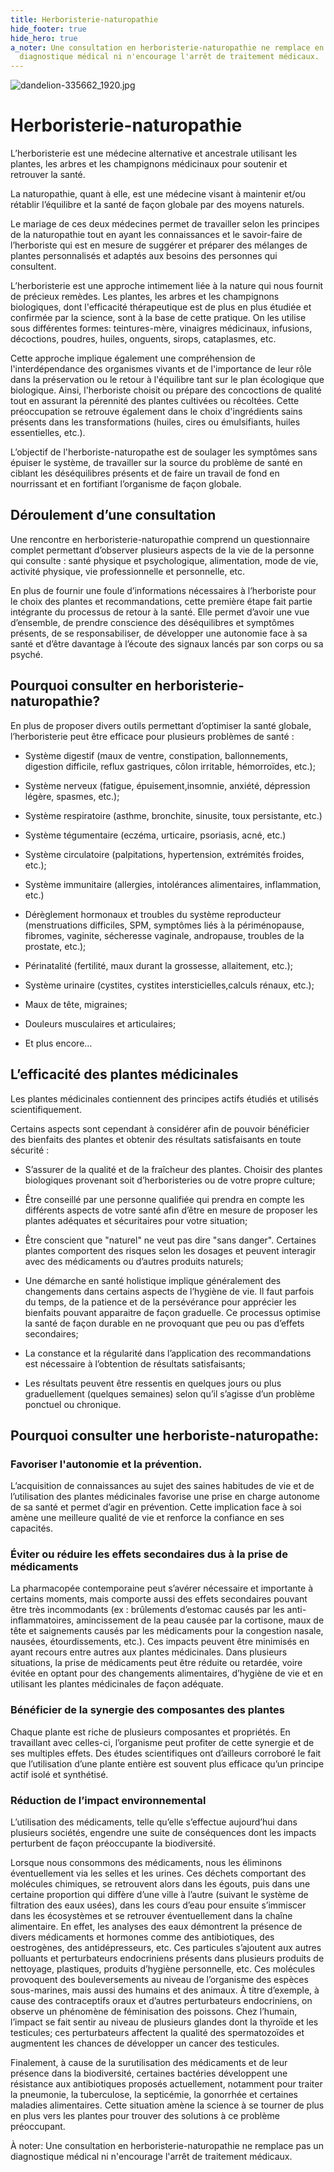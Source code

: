 ```yaml
---
title: Herboristerie-naturopathie
hide_footer: true
hide_hero: true
a_noter: Une consultation en herboristerie-naturopathie ne remplace en aucun cas un
  diagnostique médical ni n'encourage l'arrêt de traitement médicaux.
---
```


![dandelion-335662_1920.jpg](/uploads/dandelion-335662_1920.jpg)

# Herboristerie-naturopathie

L’herboristerie est une médecine alternative et ancestrale utilisant les plantes, les arbres et les champignons médicinaux pour soutenir et retrouver la santé.

La naturopathie, quant à elle, est une médecine visant à maintenir et/ou rétablir l’équilibre et la santé de façon globale par des moyens naturels.

Le mariage de ces deux médecines permet de travailler selon les principes de la naturopathie tout en ayant les connaissances et le savoir-faire de l’herboriste qui est en mesure de suggérer et préparer des mélanges de plantes personnalisés et adaptés aux besoins des personnes qui consultent.

L’herboristerie est une approche intimement liée à la nature qui nous fournit de précieux remèdes. Les plantes, les arbres et les champignons biologiques, dont l'efficacité thérapeutique est de plus en plus étudiée et confirmée par la science, sont à la base de cette pratique. On les utilise sous différentes formes: teintures-mère, vinaigres médicinaux, infusions, décoctions, poudres, huiles, onguents, sirops, cataplasmes, etc.

Cette approche implique également une compréhension de l'interdépendance des organismes vivants et de l'importance de leur rôle dans la préservation ou le retour à l'équilibre tant sur le plan écologique que biologique. Ainsi, l'herboriste choisit ou prépare des concoctions de qualité tout en assurant la pérennité des plantes cultivées ou récoltées. Cette préoccupation se retrouve également dans le choix d'ingrédients sains présents dans les transformations (huiles, cires ou émulsifiants, huiles essentielles, etc.).

L’objectif de l'herboriste-naturopathe est de soulager les symptômes sans épuiser le système, de travailler sur la source du problème de santé en ciblant les déséquilibres présents et de faire un travail de fond en nourrissant et en fortifiant l’organisme de façon globale.

## Déroulement d’une consultation

Une rencontre en herboristerie-naturopathie comprend un questionnaire complet permettant d’observer plusieurs aspects de la vie de la personne qui consulte : santé physique et psychologique, alimentation, mode de vie, activité physique, vie professionnelle et personnelle, etc.

En plus de fournir une foule d’informations nécessaires à l’herboriste pour le choix des plantes et recommandations, cette première étape fait partie intégrante du processus de retour à la santé. Elle permet d’avoir une vue d’ensemble, de prendre conscience des déséquilibres et symptômes présents, de se responsabiliser, de développer une autonomie face à sa santé et d’être davantage à l’écoute des signaux lancés par son corps ou sa psyché.

## Pourquoi consulter en herboristerie-naturopathie?

En plus de proposer divers outils permettant d’optimiser la santé globale, l’herboristerie peut être efficace pour plusieurs problèmes de santé :

* Système digestif (maux de ventre, constipation, ballonnements, digestion difficile, reflux gastriques, côlon irritable, hémorroïdes, etc.);

* Système nerveux (fatigue, épuisement,insomnie, anxiété, dépression légère, spasmes, etc.);

* Système respiratoire (asthme, bronchite, sinusite, toux persistante, etc.)

* Système tégumentaire (eczéma, urticaire, psoriasis, acné, etc.)

* Système circulatoire (palpitations, hypertension, extrémités froides, etc.);

* Système immunitaire (allergies, intolérances alimentaires, inflammation, etc.)

* Dérèglement hormonaux et troubles du système reproducteur (menstruations difficiles, SPM, symptômes liés à la périménopause, fibromes, vaginite, sécheresse vaginale, andropause, troubles de la prostate, etc.);

* Périnatalité (fertilité, maux durant la grossesse, allaitement, etc.);

* Système urinaire (cystites, cystites intersticielles,calculs rénaux, etc.);

* Maux de tête, migraines;

* Douleurs musculaires et articulaires;

* Et plus encore…

## L’efficacité des plantes médicinales

Les plantes médicinales contiennent des principes actifs étudiés et utilisés scientifiquement.

Certains aspects sont cependant à considérer afin de pouvoir bénéficier des bienfaits des plantes et obtenir des résultats satisfaisants en toute sécurité :

* S’assurer de la qualité et de la fraîcheur des plantes. Choisir des plantes biologiques provenant soit d’herboristeries ou de votre propre culture;

* Être conseillé par une personne qualifiée qui prendra en compte les différents aspects de votre santé afin d’être en mesure de proposer les plantes adéquates et sécuritaires pour votre situation;

* Être conscient que "naturel" ne veut pas dire "sans danger". Certaines plantes comportent des risques selon les dosages et peuvent interagir avec des médicaments ou d’autres produits naturels;

* Une démarche en santé holistique implique généralement des changements dans certains aspects de l’hygiène de vie. Il faut parfois du temps, de la patience et de la persévérance pour apprécier les bienfaits pouvant apparaitre de façon graduelle. Ce processus optimise la santé de façon durable en ne provoquant que peu ou pas d’effets secondaires;

* La constance et la régularité dans l’application des recommandations est nécessaire à l’obtention de résultats satisfaisants;

* Les résultats peuvent être ressentis en quelques jours ou plus graduellement (quelques semaines) selon qu’il s’agisse d’un problème ponctuel ou chronique.

## Pourquoi consulter une herboriste-naturopathe:

### Favoriser l'autonomie et la prévention.

L’acquisition de connaissances au sujet des saines habitudes de vie et de l’utilisation des plantes médicinales favorise une prise en charge autonome de sa santé et permet d’agir en prévention. Cette implication face à soi amène une meilleure qualité de vie et renforce la confiance en ses capacités.

### Éviter ou réduire les effets secondaires dus à la prise de médicaments

La pharmacopée contemporaine peut s’avérer nécessaire et importante à certains moments, mais comporte aussi des effets secondaires pouvant être très incommodants (ex : brûlements d’estomac causés par les anti-inflammatoires, amincissement de la peau causée par la cortisone, maux de tête et saignements causés par les médicaments pour la congestion nasale, nausées, étourdissements, etc.).
Ces impacts peuvent être minimisés en ayant recours entre autres aux plantes médicinales. Dans plusieurs situations, la prise de médicaments peut être réduite ou retardée, voire évitée en optant pour des changements alimentaires, d’hygiène de vie et en utilisant les plantes médicinales de façon adéquate.

### Bénéficier de la synergie des composantes des plantes

Chaque plante est riche de plusieurs composantes et propriétés. En travaillant avec celles-ci, l’organisme peut profiter de cette synergie et de ses multiples effets. Des études scientifiques ont d’ailleurs corroboré le fait que l’utilisation d’une plante entière est souvent plus efficace qu’un principe actif isolé et synthétisé.

### Réduction de l’impact environnemental

L’utilisation des médicaments, telle qu’elle s’effectue aujourd’hui dans plusieurs sociétés, engendre une suite de conséquences dont les impacts perturbent de façon préoccupante la biodiversité.

Lorsque nous consommons des médicaments, nous les éliminons éventuellement via les selles et les urines. Ces déchets comportant des molécules chimiques, se retrouvent alors dans les égouts, puis dans une certaine proportion qui diffère d’une ville à l’autre (suivant le système de filtration des eaux usées), dans les cours d’eau pour ensuite s’immiscer dans les écosystèmes et se retrouver éventuellement dans la chaîne alimentaire. En effet, les analyses des eaux démontrent la présence de divers médicaments et hormones comme des antibiotiques, des oestrogènes, des antidépresseurs, etc. Ces particules s’ajoutent aux autres polluants et perturbateurs endocriniens présents dans plusieurs produits de nettoyage, plastiques, produits d’hygiène personnelle, etc. Ces molécules provoquent des bouleversements au niveau de l’organisme des espèces sous-marines, mais aussi des humains et des animaux. À titre d’exemple, à cause des contraceptifs oraux et d’autres perturbateurs endocriniens, on observe un phénomène de féminisation des poissons. Chez l’humain, l’impact se fait sentir au niveau de plusieurs glandes dont la thyroïde et les testicules; ces perturbateurs affectent la qualité des spermatozoïdes et augmentent les chances de développer un cancer des testicules.

Finalement, à cause de la surutilisation des médicaments et de leur présence dans la biodiversité, certaines bactéries développent une résistance aux antibiotiques proposés actuellement, notamment pour traiter la pneumonie, la tuberculose, la septicémie, la gonorrhée et certaines maladies alimentaires. Cette situation amène la science à se tourner de plus en plus vers les plantes pour trouver des solutions à ce problème préoccupant.

À noter:
Une consultation en herboristerie-naturopathie ne remplace pas un diagnostique médical ni n'encourage l'arrêt de traitement médicaux.

